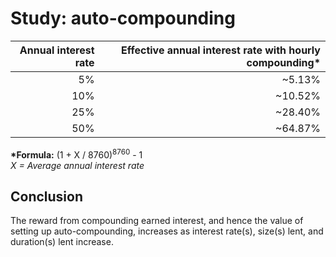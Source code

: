 # Study: auto-compounding

| Annual interest rate | Effective annual interest rate with hourly compounding\* |
| -------------------: | -------------------------------------------------------: |
|                   5% |                                                   ~5.13% |
|                  10% |                                                  ~10.52% |
|                  25% |                                                  ~28.40% |
|                  50% |                                                  ~64.87% |

**\*Formula:** (1 + X / 8760)<sup>8760</sup> - 1\
_X = Average annual interest rate_

## Conclusion

The reward from compounding earned interest, and hence the value of setting up auto-compounding, increases as interest rate(s), size(s) lent, and duration(s) lent increase.

